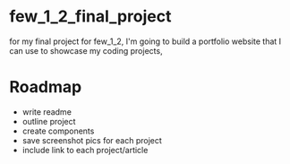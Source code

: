 # few_1_2_final_project

for my final project for few_1_2, I'm going to build a portfolio website that I can use to showcase my coding projects, 


# Roadmap 

- write readme
- outline project 
- create components 
- save screenshot pics for each project
- include link to each project/article

 
